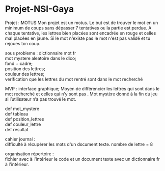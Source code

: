 # Projet-NSI-Gaya

Projet : MOTUS
Mon projet est un motus. Le but est de trouver le mot en un minimum de coups sans dépasser 7 tentatives ou la partie est perdue. A chaque tentative, les lettres bien placées sont encadrée en rouge et celles mal placées en jaune. Si le mot n'existe pas le mot n'est pas validé et tu rejoues ton coup.  

sous probleme : dictionnaire mot fr  
                mot mystere aleatoire dans le dico;  
                fond + cadre;  
                position des lettres;  
                couleur des lettres;  
                verification que les lettres du mot rentré sont dans le mot recherché   

MVP : interface graphique; 
           Moyen de différencier les lettres qui sont dans le mot recherché et celles qui n’y sont pas . 
           Mot mystère donné à la fin du jeu si l’utilisateur n’a pas trouvé le mot.

def mot_mystere  
def tableau  
def position_lettres  
def couleur_lettre  
def résultat  
                
cahier journal :  
    difficulté à récupérer les mots d'un document texte. 
    nombre de lettre = 8  
     
   
   
   
organisation répertoire :  
fichier avec à l'intérieur le code et un document texte avec un dictionnaire fr à l'intérieur.
   
  
                
                
                
